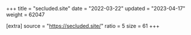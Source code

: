 +++
title = "secluded.site"
date = "2022-03-22"
updated = "2023-04-17"
weight = 62047

[extra]
source = "https://secluded.site/"
ratio = 5
size = 61
+++
